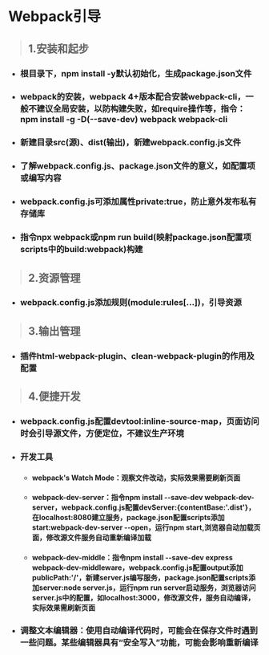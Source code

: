 # Webpack引导
>## 1.安装和起步
+ ### 根目录下，npm install -y默认初始化，生成package.json文件
+ ### webpack的安装，webpack 4+版本配合安装webpack-cli，一般不建议全局安装，以防构建失败，如require操作等，指令：npm install -g -D(--save-dev) webpack webpack-cli
+ ### 新建目录src(源)、dist(输出)，新建webpack.config.js文件
+ ### 了解webpack.config.js、package.json文件的意义，如配置项或编写内容
+ ### webpack.config.js可添加属性private:true，防止意外发布私有存储库
+ ### 指令npx webpack或npm run build(映射package.json配置项scripts中的build:webpack)构建
>## 2.资源管理
+ ### webpack.config.js添加规则(module:rules[...])，引导资源
>## 3.输出管理
+ ### 插件html-webpack-plugin、clean-webpack-plugin的作用及配置
>## 4.便捷开发
+ ### webpack.config.js配置devtool:inline-source-map，页面访问时会引导源文件，方便定位，不建议生产环境
+ ### 开发工具
    + #### webpack's Watch Mode：观察文件改动，实际效果需要刷新页面
    + #### webpack-dev-server：指令npm install --save-dev webpack-dev-server，webpack.config.js配置devServer:{contentBase:'.dist'}，在localhost:8080建立服务，package.json配置scripts添加start:webpack-dev-server --open，运行npm start,浏览器自动加载页面，修改源文件服务自动重新编译加载
    + #### webpack-dev-middle：指令npm install --save-dev express webpack-dev-middleware，webpack.config.js配置output添加publicPath:'/'，新建server.js编写服务，package.json配置scripts添加server:node server.js，运行npm run server启动服务，浏览器访问server.js中的配置，如localhost:3000，修改源文件，服务自动编译，实际效果需刷新页面
+ ### 调整文本编辑器：使用自动编译代码时，可能会在保存文件时遇到一些问题。某些编辑器具有“安全写入”功能，可能会影响重新编译